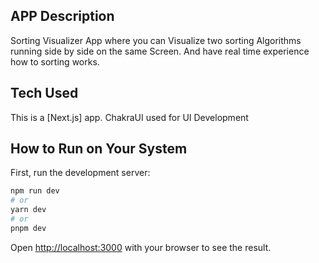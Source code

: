 ## APP Description 
Sorting Visualizer App where you can Visualize two sorting Algorithms running side by side on the same Screen.
And have real time experience how to sorting works.

##  Tech Used
This is a [Next.js] app. ChakraUI used for UI Development 

## How to Run on Your System
First, run the development server:
```bash
npm run dev
# or
yarn dev
# or
pnpm dev
```

Open [http://localhost:3000](http://localhost:3000) with your browser to see the result.
